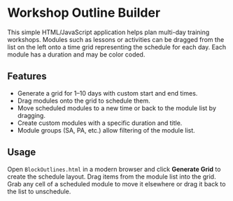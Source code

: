 # Workshop Outline Builder

This simple HTML/JavaScript application helps plan multi-day training workshops.  Modules such as lessons or activities can be dragged from the list on the left onto a time grid representing the schedule for each day.  Each module has a duration and may be color coded.

## Features
- Generate a grid for 1–10 days with custom start and end times.
- Drag modules onto the grid to schedule them.
- Move scheduled modules to a new time or back to the module list by dragging.
- Create custom modules with a specific duration and title.
- Module groups (SA, PA, etc.) allow filtering of the module list.

## Usage
Open `BlockOutlines.html` in a modern browser and click **Generate Grid** to create the schedule layout.  Drag items from the module list into the grid.  Grab any cell of a scheduled module to move it elsewhere or drag it back to the list to unschedule.
